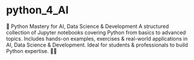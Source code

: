 # python_4_AI
📌 Python Mastery for AI, Data Science &amp; Development  A structured collection of Jupyter notebooks covering Python from basics to advanced topics. Includes hands-on examples, exercises &amp; real-world applications in AI, Data Science &amp; Development. Ideal for students &amp; professionals to build Python expertise. 🚀🐍
